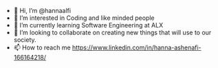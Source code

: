 - 👋 Hi, I’m @hannaalfi
- 👀 I’m interested in Coding and like minded people
- 🌱 I’m currently learning Software Engineering at ALX 
- 💞️ I’m looking to collaborate on creating new things that will use to our society.
- 📫 How to reach me https://www.linkedin.com/in/hanna-ashenafi-166164218/


<!---
hannaalfi/hannaalfi is a ✨ special ✨ repository because its `README.md` (this file) appears on your GitHub profile.
You can click the Preview link to take a look at your changes.
--->
